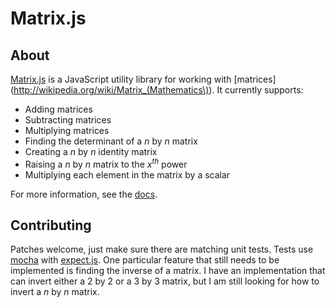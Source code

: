 # Matrix.js

## About

[Matrix.js](https://github.com/angusgibbs/matrix) is a JavaScript utility library
for working with [matrices](http://wikipedia.org/wiki/Matrix_(Mathematics\)). It
currently supports:

* Adding matrices
* Subtracting matrices
* Multiplying matrices
* Finding the determinant of a *n* by *n* matrix
* Creating a *n* by *n* identity matrix
* Raising a *n* by *n* matrix to the *x<sup>th</sup>* power
* Multiplying each element in the matrix by a scalar

For more information, see the [docs](https://github.com/angusgibbs/matrix/blob/master/docs/getting_started.md).

## Contributing

Patches welcome, just make sure there are matching unit tests. Tests use
[mocha](http://visionmedia.github.com/mocha/) with [expect.js](https://github.com/LearnBoost/expect.js).
One particular feature that still needs to be implemented is finding the inverse
of a matrix. I have an implementation that can invert either a 2 by 2 or a 3 by 3 matrix,
but I am still looking for how to invert a *n* by *n* matrix.